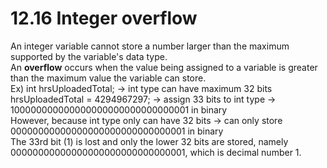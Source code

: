 # 12.16 Integer overflow

An integer variable cannot store a number larger than the maximum supported by the variable's data type.   
An **overflow** occurs when the value being assigned to a variable is greater than the maximum value the variable can store.   
Ex) int hrsUploadedTotal; -> int type can have maximum 32 bits   
    hrsUploadedTotal = 4294967297; -> assign 33 bits to int type -> 100000000000000000000000000000001 in binary   
    However, because int type only can have 32 bits -> can only store 00000000000000000000000000000001 in binary   
    The 33rd bit (1) is lost and only the lower 32 bits are stored, namely 00000000000000000000000000000001, which is decimal number 1.
